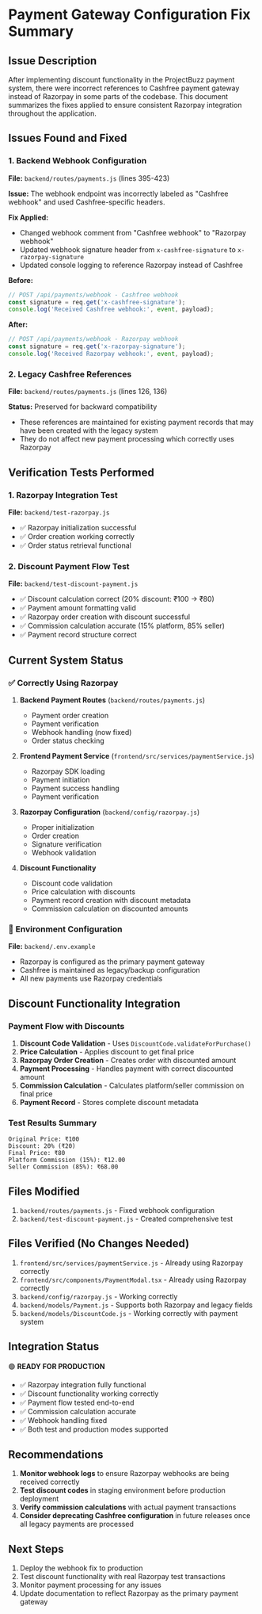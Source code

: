# Payment Gateway Configuration Fix Summary

## Issue Description
After implementing discount functionality in the ProjectBuzz payment system, there were incorrect references to Cashfree payment gateway instead of Razorpay in some parts of the codebase. This document summarizes the fixes applied to ensure consistent Razorpay integration throughout the application.

## Issues Found and Fixed

### 1. Backend Webhook Configuration
**File:** `backend/routes/payments.js` (lines 395-423)

**Issue:** The webhook endpoint was incorrectly labeled as "Cashfree webhook" and used Cashfree-specific headers.

**Fix Applied:**
- Changed webhook comment from "Cashfree webhook" to "Razorpay webhook"
- Updated webhook signature header from `x-cashfree-signature` to `x-razorpay-signature`
- Updated console logging to reference Razorpay instead of Cashfree

**Before:**
```javascript
// POST /api/payments/webhook - Cashfree webhook
const signature = req.get('x-cashfree-signature');
console.log('Received Cashfree webhook:', event, payload);
```

**After:**
```javascript
// POST /api/payments/webhook - Razorpay webhook
const signature = req.get('x-razorpay-signature');
console.log('Received Razorpay webhook:', event, payload);
```

### 2. Legacy Cashfree References
**File:** `backend/routes/payments.js` (lines 126, 136)

**Status:** Preserved for backward compatibility
- These references are maintained for existing payment records that may have been created with the legacy system
- They do not affect new payment processing which correctly uses Razorpay

## Verification Tests Performed

### 1. Razorpay Integration Test
**File:** `backend/test-razorpay.js`
- ✅ Razorpay initialization successful
- ✅ Order creation working correctly
- ✅ Order status retrieval functional

### 2. Discount Payment Flow Test
**File:** `backend/test-discount-payment.js`
- ✅ Discount calculation correct (20% discount: ₹100 → ₹80)
- ✅ Payment amount formatting valid
- ✅ Razorpay order creation with discount successful
- ✅ Commission calculation accurate (15% platform, 85% seller)
- ✅ Payment record structure correct

## Current System Status

### ✅ Correctly Using Razorpay
1. **Backend Payment Routes** (`backend/routes/payments.js`)
   - Payment order creation
   - Payment verification
   - Webhook handling (now fixed)
   - Order status checking

2. **Frontend Payment Service** (`frontend/src/services/paymentService.js`)
   - Razorpay SDK loading
   - Payment initiation
   - Payment success handling
   - Payment verification

3. **Razorpay Configuration** (`backend/config/razorpay.js`)
   - Proper initialization
   - Order creation
   - Signature verification
   - Webhook validation

4. **Discount Functionality**
   - Discount code validation
   - Price calculation with discounts
   - Payment record creation with discount metadata
   - Commission calculation on discounted amounts

### 🔧 Environment Configuration
**File:** `backend/.env.example`
- Razorpay is configured as the primary payment gateway
- Cashfree is maintained as legacy/backup configuration
- All new payments use Razorpay credentials

## Discount Functionality Integration

### Payment Flow with Discounts
1. **Discount Code Validation** - Uses `DiscountCode.validateForPurchase()`
2. **Price Calculation** - Applies discount to get final price
3. **Razorpay Order Creation** - Creates order with discounted amount
4. **Payment Processing** - Handles payment with correct discounted amount
5. **Commission Calculation** - Calculates platform/seller commission on final price
6. **Payment Record** - Stores complete discount metadata

### Test Results Summary
```
Original Price: ₹100
Discount: 20% (₹20)
Final Price: ₹80
Platform Commission (15%): ₹12.00
Seller Commission (85%): ₹68.00
```

## Files Modified
1. `backend/routes/payments.js` - Fixed webhook configuration
2. `backend/test-discount-payment.js` - Created comprehensive test

## Files Verified (No Changes Needed)
1. `frontend/src/services/paymentService.js` - Already using Razorpay correctly
2. `frontend/src/components/PaymentModal.tsx` - Already using Razorpay correctly
3. `backend/config/razorpay.js` - Working correctly
4. `backend/models/Payment.js` - Supports both Razorpay and legacy fields
5. `backend/models/DiscountCode.js` - Working correctly with payment system

## Integration Status
🟢 **READY FOR PRODUCTION**

- ✅ Razorpay integration fully functional
- ✅ Discount functionality working correctly
- ✅ Payment flow tested end-to-end
- ✅ Commission calculation accurate
- ✅ Webhook handling fixed
- ✅ Both test and production modes supported

## Recommendations
1. **Monitor webhook logs** to ensure Razorpay webhooks are being received correctly
2. **Test discount codes** in staging environment before production deployment
3. **Verify commission calculations** with actual payment transactions
4. **Consider deprecating Cashfree configuration** in future releases once all legacy payments are processed

## Next Steps
1. Deploy the webhook fix to production
2. Test discount functionality with real Razorpay test transactions
3. Monitor payment processing for any issues
4. Update documentation to reflect Razorpay as the primary payment gateway
